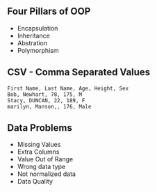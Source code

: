 ## Four Pillars of OOP

- Encapsulation
- Inheritance
- Abstration
- Polymorphism

## CSV - Comma Separated Values

```csv
First Name, Last Name, Age, Height, Sex
Bob, Newhart, 78, 175, M
Stacy, DUNCAN, 22, 189, F
marilyn, Manson,, 176, Male
```

## Data Problems
- Missing Values
- Extra Columns
- Value Out of Range
- Wrong data type
- Not normalized data
- Data Quality

